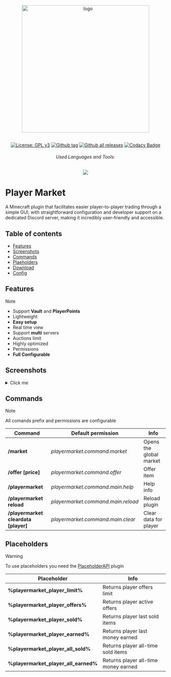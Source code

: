 <div align="center">
  
  <a href="https://github.com/Norbit4/PlayerMarket/" target="_blank" rel="noreferrer"> 
  <img src="https://github.com/user-attachments/assets/4297e35f-8d3f-4d36-aa49-c2a962353586" width=400" alt="logo"/></a>
  <br><br>
  
  [![License: GPL v3](https://img.shields.io/badge/license-GPLv3-orange.svg)](https://github.com/Norbit4/DiscordMc/blob/master/LICENSE)
  [![Github tag](https://badgen.net/github/tag/Norbit4/PlayerMarket)](https://github.com/Norbit4/PlayerMarket/tags/)
  [![Github all releases](https://img.shields.io/github/downloads/Norbit4/PlayerMarket/total.svg)](https://GitHub.com/Norbit4/PlayerMarket/releases/)
  [![Codacy Badge](https://app.codacy.com/project/badge/Grade/0c23b77e9cd8475fa12780c3d5cdbcca)](https://app.codacy.com/gh/Norbit4/PlayerMarket/dashboard?utm_source=gh&utm_medium=referral&utm_content=&utm_campaign=Badge_grade)

  <h6 align="center">Used Languages and Tools:</h6>
  
  <p align="center">
  <a href="https://skillicons.dev">
    <img src="https://skillicons.dev/icons?i=java,mysql,idea"/>
  </a>    
 </p>
</p>
</div> 

<h1 align="left"><b>Player Market</b></h1>

<p align="left">
A Minecraft plugin that facilitates easier player-to-player trading through a simple GUI, with straightforward configuration and developer support on a dedicated Discord server, making it incredibly user-friendly and accessible.

<h2 align="left" id="content">Table of contents</h2>

- [Features](#features)
- [Screenshots](#screenshots)
- [Commands](#commands)
- [Plaeholders](#placeholders)
- [Download](https://github.com/Norbit4/PlayerMarket/releases/latest)
- [Config](https://github.com/Norbit4/PlayerMarket/blob/master/src/main/resources/config.yml)

<h2 align="left" id="features">Features</h2>

> [!note]
> - Support **Vault** and **PlayerPoints**
> - Lightweight
> - **Easy setup**
> - Real time view
> - Support **multi** servers
> - Auctions limit
> - Highly optimized
> - Permissions
> - **Full Configurable**

<h2 align="left" id="screenshots">Screenshots</h2>

<details>
  <summary>Click me</summary>

  <a href="https://github.com/Norbit4/PlayerMarket/" target="_blank" rel="noreferrer"> 
  <img src="https://github.com/user-attachments/assets/e492493f-9fc1-4a4f-be46-9ea9394b4e00" alt="img1"/></a>

  <a href="https://github.com/Norbit4/PlayerMarket/" target="_blank" rel="noreferrer"> 
  <img src="https://github.com/user-attachments/assets/229fb980-4ce0-44e9-9f87-f03a6ecc1a8e" alt="img2"/></a>

  <a href="https://github.com/Norbit4/PlayerMarket/" target="_blank" rel="noreferrer"> 
  <img src="https://github.com/user-attachments/assets/ad25ff9f-1407-4753-ab62-00defe2c8514" alt="img2"/></a>

  <a href="https://github.com/Norbit4/PlayerMarket/" target="_blank" rel="noreferrer"> 
  <img src="https://github.com/user-attachments/assets/835e7e16-7817-4a15-8a02-2b56f757b03e" alt="img3"/></a>

  <a href="https://github.com/Norbit4/PlayerMarket/" target="_blank" rel="noreferrer"> 
  <img src="https://github.com/user-attachments/assets/8072b2bd-fcae-4458-aabe-aa4082d2c595" alt="img4"/></a>

</details>
  
<h2 align="left" id="commands">Commands</h2>

> [!note]
> All comands prefix and permissions are configurable

Command | Default permission | Info | 
--- | --- | --- |
**/market** | *playermarket.command.market* | Opens the global market |
**/offer [price]** | *playermarket.command.offer* | Offer item |
**/playermarket** | *playermarket.command.main.help* | Help info  |
**/playermarket reload** | *playermarket.command.main.reload* | Reload plugin  |
**/playermarket cleardata [player]** | *playermarket.command.main.clear* | Clear data for player |

<h2 align="left" id="placeholder">Placeholders</h2>

> [!warning]
> To use placeholders you need the [PlaceholderAPI](https://www.spigotmc.org/resources/placeholderapi.6245/) plugin

Placeholder | Info | 
--- | --- | 
**%playermarket_player_limit%** | Returns player offers limit | 
**%playermarket_player_offers%** | Returns player active offers |
**%playermarket_player_sold%** | Returns player last sold items |
**%playermarket_player_earned%** | Returns player last money earned |
**%playermarket_player_all_sold%** | Returns player all-time sold items |
**%playermarket_player_all_earned%** | Returns player all-time money earned |
